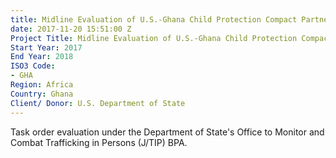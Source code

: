 ```yaml
---
title: Midline Evaluation of U.S.-Ghana Child Protection Compact Partnership
date: 2017-11-20 15:51:00 Z
Project Title: Midline Evaluation of U.S.-Ghana Child Protection Compact Partnership
Start Year: 2017
End Year: 2018
ISO3 Code:
- GHA
Region: Africa
Country: Ghana
Client/ Donor: U.S. Department of State
---
```


Task order evaluation under the Department of State's Office to Monitor and Combat Trafficking in Persons (J/TIP) BPA.